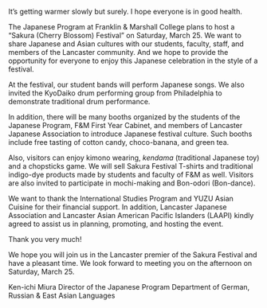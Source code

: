 It’s getting warmer slowly but surely. I hope everyone is in good health.

The Japanese Program at Franklin & Marshall College plans to host a “Sakura (Cherry Blossom) Festival” on Saturday, March 25. We want to share Japanese and Asian cultures with our students, faculty, staff, and members of the Lancaster community. And we hope to provide the opportunity for everyone to enjoy this Japanese celebration in the style of a festival.

At the festival, our student bands will perform Japanese songs. We also invited the KyoDaiko drum performing group from Philadelphia to demonstrate traditional drum performance.

In addition, there will be many booths organized by the students of the Japanese Program, F&M First Year Cabinet, and members of Lancaster Japanese Association to introduce Japanese festival culture. Such booths include free tasting of cotton candy, choco-banana, and green tea.

Also, visitors can enjoy kimono wearing, _kendama_ (traditional Japanese toy) and a chopsticks game. We will sell Sakura Festival T-shirts and traditional indigo-dye products made by students and faculty of F&M as well. Visitors are also invited to participate in mochi-making and Bon-odori (Bon-dance).

We want to thank the International Studies Program and YUZU Asian Cuisine for their financial support. In addition, Lancaster Japanese Association and Lancaster Asian American Pacific Islanders (LAAPI) kindly agreed to assist us in planning, promoting, and hosting the event.

Thank you very much!

We hope you will join us in the Lancaster premier of the Sakura Festival and have a pleasant time. We look forward to meeting you on the afternoon on Saturday, March 25.

Ken-ichi Miura
Director of the Japanese Program
Department of German, Russian & East Asian Languages
